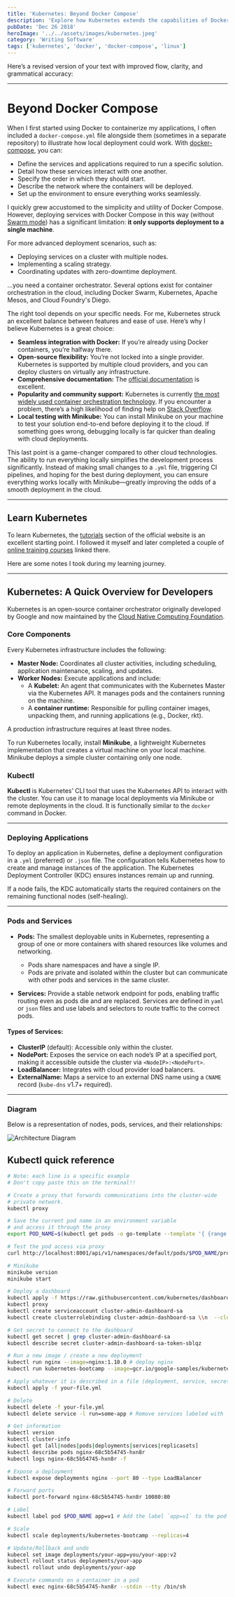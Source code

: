 ```yaml
---
title: 'Kubernetes: Beyond Docker Compose'
description: 'Explore how Kubernetes extends the capabilities of Docker Compose for managing containerized applications at scale.'
pubDate: 'Dec 26 2018'
heroImage: '../../assets/images/kubernetes.jpeg'
category: 'Writing Software'
tags: ['kubernetes', 'docker', 'docker-compose', 'linux']
---
```


Here’s a revised version of your text with improved flow, clarity, and grammatical accuracy:

---

# Beyond Docker Compose

When I first started using Docker to containerize my applications, I often included a `docker-compose.yml` file alongside them (sometimes in a separate repository) to illustrate how local deployment could work. With [docker-compose](https://docs.docker.com/compose/), you can:

- Define the services and applications required to run a specific solution.
- Detail how these services interact with one another.
- Specify the order in which they should start.
- Describe the network where the containers will be deployed.
- Set up the environment to ensure everything works seamlessly.

I quickly grew accustomed to the simplicity and utility of Docker Compose. However, deploying services with Docker Compose in this way (without [Swarm mode](https://docs.docker.com/engine/swarm/)) has a significant limitation: **it only supports deployment to a single machine**.

For more advanced deployment scenarios, such as:

- Deploying services on a cluster with multiple nodes.
- Implementing a scaling strategy.
- Coordinating updates with zero-downtime deployment.

...you need a container orchestrator. Several options exist for container orchestration in the cloud, including Docker Swarm, Kubernetes, Apache Mesos, and Cloud Foundry's Diego.

The right tool depends on your specific needs. For me, Kubernetes struck an excellent balance between features and ease of use. Here’s why I believe Kubernetes is a great choice:

- **Seamless integration with Docker:** If you’re already using Docker containers, you’re halfway there.
- **Open-source flexibility:** You’re not locked into a single provider. Kubernetes is supported by multiple cloud providers, and you can deploy clusters on virtually any infrastructure.
- **Comprehensive documentation:** The [official documentation](https://kubernetes.io/docs/home/?path=users&persona=app-developer&level=foundational) is excellent.
- **Popularity and community support:** Kubernetes is currently [the most widely used container orchestration technology](https://thenewstack.io/data-says-kubernetes-deployment-patterns/). If you encounter a problem, there’s a high likelihood of finding help on [Stack Overflow](https://stackoverflow.com/questions/tagged/kubernetes).
- **Local testing with Minikube:** You can install Minikube on your machine to test your solution end-to-end before deploying it to the cloud. If something goes wrong, debugging locally is far quicker than dealing with cloud deployments.

This last point is a game-changer compared to other cloud technologies. The ability to run everything locally simplifies the development process significantly. Instead of making small changes to a `.yml` file, triggering CI pipelines, and hoping for the best during deployment, you can ensure everything works locally with Minikube—greatly improving the odds of a smooth deployment in the cloud.

---

## Learn Kubernetes

To learn Kubernetes, the [tutorials](https://kubernetes.io/docs/tutorials/) section of the official website is an excellent starting point. I followed it myself and later completed a couple of [online training courses](https://kubernetes.io/docs/tutorials/online-training/overview/) linked there.

Here are some notes I took during my learning journey.

---

## Kubernetes: A Quick Overview for Developers

Kubernetes is an open-source container orchestrator originally developed by Google and now maintained by the [Cloud Native Computing Foundation](https://en.wikipedia.org/wiki/Linux_Foundation#Cloud_Native_Computing_Foundation).

### Core Components

Every Kubernetes infrastructure includes the following:

- **Master Node:** Coordinates all cluster activities, including scheduling, application maintenance, scaling, and updates.
- **Worker Nodes:** Execute applications and include:
  - A **Kubelet:** An agent that communicates with the Kubernetes Master via the Kubernetes API. It manages pods and the containers running on the machine.
  - A **container runtime:** Responsible for pulling container images, unpacking them, and running applications (e.g., Docker, rkt).

A production infrastructure requires at least three nodes.

To run Kubernetes locally, install **Minikube**, a lightweight Kubernetes implementation that creates a virtual machine on your local machine. Minikube deploys a simple cluster containing only one node.

### Kubectl

**Kubectl** is Kubernetes’ CLI tool that uses the Kubernetes API to interact with the cluster. You can use it to manage local deployments via Minikube or remote deployments in the cloud. It is functionally similar to the `docker` command in Docker.

---

### Deploying Applications

To deploy an application in Kubernetes, define a deployment configuration in a `.yml` (preferred) or `.json` file. The configuration tells Kubernetes how to create and manage instances of the application. The Kubernetes Deployment Controller (KDC) ensures instances remain up and running.

If a node fails, the KDC automatically starts the required containers on the remaining functional nodes (self-healing).

---

### Pods and Services

- **Pods:** The smallest deployable units in Kubernetes, representing a group of one or more containers with shared resources like volumes and networking.

  - Pods share namespaces and have a single IP.
  - Pods are private and isolated within the cluster but can communicate with other pods and services in the same cluster.

- **Services:** Provide a stable network endpoint for pods, enabling traffic routing even as pods die and are replaced. Services are defined in `yaml` or `json` files and use labels and selectors to route traffic to the correct pods.

#### Types of Services:

- **ClusterIP** (default): Accessible only within the cluster.
- **NodePort:** Exposes the service on each node’s IP at a specified port, making it accessible outside the cluster via `<NodeIP>:<NodePort>`.
- **LoadBalancer:** Integrates with cloud provider load balancers.
- **ExternalName:** Maps a service to an external DNS name using a `CNAME` record (`kube-dns` v1.7+ required).

---

### Diagram

Below is a representation of nodes, pods, services, and their relationships:

![Architecture Diagram](/assets/images/pods-nodes-services.png 'Architecture Diagram')

## Kubectl quick reference

```sh
# Note: each line is a specific example
# Don't copy paste this on the terminal!!

# Create a proxy that forwards communications into the cluster-wide
# private network.
kubectl proxy

# Save the current pod name in an environment variable
# and access it through the proxy
export POD_NAME=$(kubectl get pods -o go-template --template '{ {range .items} } { {.metadata.name} } { {"\n"} } { {end} }')

# Test the pod access via proxy
curl http://localhost:8001/api/v1/namespaces/default/pods/$POD_NAME/proxy/

# Minikube
minikube version
minikube start

# Deploy a dashboard
kubectl apply -f https://raw.githubusercontent.com/kubernetes/dashboard/master/src/deploy/recommended/kubernetes-dashboard.yaml
kubectl proxy
kubectl create serviceaccount cluster-admin-dashboard-sa
kubectl create clusterrolebinding cluster-admin-dashboard-sa \\n  --clusterrole=cluster-admin \\n  --serviceaccount=default:cluster-admin-dashboard-sa

# Get secret to connect to the dashboard
kubectl get secret | grep cluster-admin-dashboard-sa
kubectl describe secret cluster-admin-dashboard-sa-token-sblqz

# Run a new image / create a new deployment
kubectl run nginx --image=nginx:1.10.0 # deploy nginx
kubectl run kubernetes-bootcamp --image=gcr.io/google-samples/kubernetes-bootcamp:v1 --port=8080

# Apply whatever it is described in a file (deployment, service, secret...)
kubectl apply -f your-file.yml

# Delete
kubectl delete -f your-file.yml
kubectl delete service -l run=some-app # Remove services labeled with `run=some-app`

# Get information
kubectl version
kubectl cluster-info
kubectl get [all|nodes|pods|deployments|services|replicasets]
kubectl describe pods nginx-68c5b54745-hxn8r
kubectl logs nginx-68c5b54745-hxn8r -f

# Expose a deployment
kubectl expose deployments nginx --port 80 --type LoadBalancer

# Forward ports
kubectl port-forward nginx-68c5b54745-hxn8r 10080:80

# Label
kubectl label pod $POD_NAME app=v1 # Add the label `app=v1` to the pod `$POD_NAME`

# Scale
kubectl scale deployments/kubernetes-bootcamp --replicas=4

# Update/Rollback and undo
kubecel set image deployments/your-app=you/your-app:v2
kubectl rollout status deployments/your-app
kubectl rollout undo deployments/your-app

# Execute commands on a container in a pod
kubectl exec nginx-68c5b54745-hxn8r --stdin --tty /bin/sh

```
